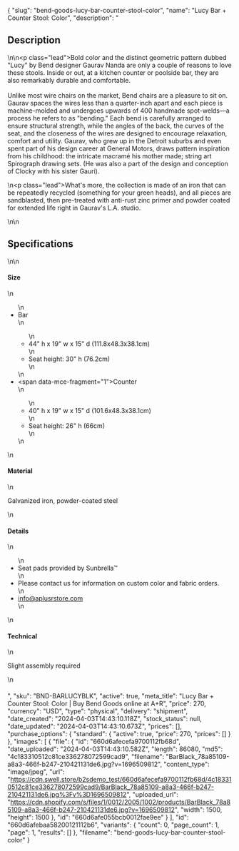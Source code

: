 {
  "slug": "bend-goods-lucy-bar-counter-stool-color",
  "name": "Lucy Bar + Counter Stool: Color",
  "description": "<h2>Description</h2>\n<!-- split -->\n<p class=\"lead\">Bold color and the distinct geometric pattern dubbed \"Lucy\" by Bend designer Gaurav Nanda are only a couple of reasons to love these stools. Inside or out, at a kitchen counter or poolside bar, they are also remarkably durable and comfortable. <br><br>Unlike most wire chairs on the market, Bend chairs are a pleasure to sit on. Gaurav spaces the wires less than a quarter-inch apart and each piece is machine-molded and undergoes upwards of 400 handmade spot-welds—a process he refers to as \"bending.\" Each bend is carefully arranged to ensure structural strength, while the angles of the back, the curves of the seat, and the closeness of the wires are designed to encourage relaxation, comfort and utility. Gaurav, who grew up in the Detroit suburbs and even spent part of his design career at General Motors, draws pattern inspiration from his childhood: the intricate macram<span>é</span> his mother made; string art Spirograph drawing sets. (He was also a part of the design and conception of Clocky with his sister Gauri).</p>\n<p class=\"lead\">What's more, the collection is made of an iron that can be repeatedly recycled (something for your green heads), and all pieces are sandblasted, then pre-treated with anti-rust zinc primer and powder coated for extended life right in Gaurav's L.A. studio.</p>\n<!-- split -->\n<h2>Specifications</h2>\n<!-- split -->\n<h4>Size</h4>\n<ul>\n<li>Bar</li>\n<ul>\n<li>44\" h x 19\" w x 15\" d (111.8x48.3x38.1cm)</li>\n<li>Seat height: 30\" h (76.2cm)</li>\n</ul>\n<li><span data-mce-fragment=\"1\">Counter</span></li>\n<ul>\n<li>40\" h x 19\" w x 15\" d (101.6x48.3x38.1cm)</li>\n<li>Seat height: 26\" h (66cm)</li>\n</ul>\n</ul>\n<h4>Material</h4>\n<p>Galvanized iron, powder-coated steel</p>\n<h4>Details</h4>\n<ul>\n<li>Seat pads provided by Sunbrella™</li>\n<li>Please contact us for information on custom color and fabric orders.</li>\n<li>info@aplusrstore.com</li>\n</ul>\n<h4>Technical</h4>\n<p>Slight assembly required</p>\n<h4></h4>",
  "sku": "BND-BARLUCYBLK",
  "active": true,
  "meta_title": "Lucy Bar + Counter Stool: Color | Buy Bend Goods online at A+R",
  "price": 270,
  "currency": "USD",
  "type": "physical",
  "delivery": "shipment",
  "date_created": "2024-04-03T14:43:10.118Z",
  "stock_status": null,
  "date_updated": "2024-04-03T14:43:10.673Z",
  "prices": [],
  "purchase_options": {
    "standard": {
      "active": true,
      "price": 270,
      "prices": []
    }
  },
  "images": [
    {
      "file": {
        "id": "660d6afecefa9700112fb68d",
        "date_uploaded": "2024-04-03T14:43:10.582Z",
        "length": 86080,
        "md5": "4c183310512c81ce336278072599cad9",
        "filename": "BarBlack_78a85109-a8a3-466f-b247-210421131de6.jpg?v=1696509812",
        "content_type": "image/jpeg",
        "url": "https://cdn.swell.store/b2sdemo_test/660d6afecefa9700112fb68d/4c183310512c81ce336278072599cad9/BarBlack_78a85109-a8a3-466f-b247-210421131de6.jpg%3Fv%3D1696509812",
        "uploaded_url": "https://cdn.shopify.com/s/files/1/0012/2005/1002/products/BarBlack_78a85109-a8a3-466f-b247-210421131de6.jpg?v=1696509812",
        "width": 1500,
        "height": 1500
      },
      "id": "660d6afe055bcb0012fae9ee"
    }
  ],
  "id": "660d6afebaa58200121112b6",
  "variants": {
    "count": 0,
    "page_count": 1,
    "page": 1,
    "results": []
  },
  "filename": "bend-goods-lucy-bar-counter-stool-color"
}